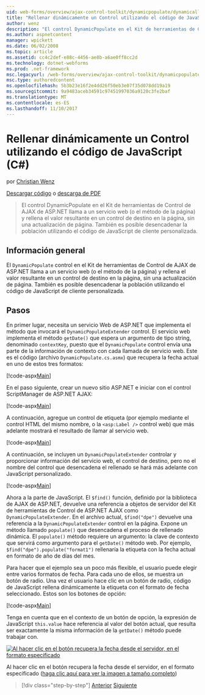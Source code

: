 ```yaml
---
uid: web-forms/overview/ajax-control-toolkit/dynamicpopulate/dynamically-populating-a-control-using-javascript-code-cs
title: "Rellenar dinámicamente un Control utilizando el código de JavaScript (C#) | Documentos de Microsoft"
author: wenz
description: "El control DynamicPopulate en el Kit de herramientas de Control de AJAX de ASP.NET llama a un servicio web (o el método de la página) y rellena el valor resultante en un control de destino en t..."
ms.author: aspnetcontent
manager: wpickett
ms.date: 06/02/2008
ms.topic: article
ms.assetid: cc4c2def-e88c-4456-ae8b-a6ae0ff8cc2d
ms.technology: dotnet-webforms
ms.prod: .net-framework
msc.legacyurl: /web-forms/overview/ajax-control-toolkit/dynamicpopulate/dynamically-populating-a-control-using-javascript-code-cs
msc.type: authoredcontent
ms.openlocfilehash: 5b3b23e16f2e4dd26f50eb3e07f35d078dd19a19
ms.sourcegitcommit: 9a9483aceb34591c97451997036a9120c3fe2baf
ms.translationtype: MT
ms.contentlocale: es-ES
ms.lasthandoff: 11/10/2017
---
```

<a name="dynamically-populating-a-control-using-javascript-code-c"></a>Rellenar dinámicamente un Control utilizando el código de JavaScript (C#)
====================
por [Christian Wenz](https://github.com/wenz)

[Descargar código](http://download.microsoft.com/download/d/8/f/d8f2f6f9-1b7c-46ad-9252-e1fc81bdea3e/dynamicpopulate1.cs.zip) o [descarga de PDF](http://download.microsoft.com/download/b/6/a/b6ae89ee-df69-4c87-9bfb-ad1eb2b23373/dynamicpopulate1CS.pdf)

> El control DynamicPopulate en el Kit de herramientas de Control de AJAX de ASP.NET llama a un servicio web (o el método de la página) y rellena el valor resultante en un control de destino en la página, sin una actualización de página. También es posible desencadenar la población utilizando el código de JavaScript de cliente personalizada.


## <a name="overview"></a>Información general

El `DynamicPopulate` control en el Kit de herramientas de Control de AJAX de ASP.NET llama a un servicio web (o el método de la página) y rellena el valor resultante en un control de destino en la página, sin una actualización de página. También es posible desencadenar la población utilizando el código de JavaScript de cliente personalizada.

## <a name="steps"></a>Pasos

En primer lugar, necesita un servicio Web de ASP.NET que implementa el método que invocará el `DynamicPopulateExtender` control. El servicio web implementa el método `getDate()` que espera un argumento de tipo string, denominado `contextKey`, puesto que el `DynamicPopulate` control envía una parte de la información de contexto con cada llamada de servicio web. Este es el código (archivo `DynamicPopulate.cs.asmx`) que recupera la fecha actual en uno de estos tres formatos:

[!code-aspx[Main](dynamically-populating-a-control-using-javascript-code-cs/samples/sample1.aspx)]

En el paso siguiente, crear un nuevo sitio ASP.NET e iniciar con el control ScriptManager de ASP.NET AJAX:

[!code-aspx[Main](dynamically-populating-a-control-using-javascript-code-cs/samples/sample2.aspx)]

A continuación, agregue un control de etiqueta (por ejemplo mediante el control HTML del mismo nombre, o la `<asp:Label />` control web) que más adelante mostrará el resultado de llamar al servicio web.

[!code-aspx[Main](dynamically-populating-a-control-using-javascript-code-cs/samples/sample3.aspx)]

A continuación, se incluyen un `DynamicPopulateExtender` controlar y proporcionar información del servicio web, el control de destino, pero no el nombre del control que desencadena el rellenado se hará más adelante con JavaScript personalizado.

[!code-aspx[Main](dynamically-populating-a-control-using-javascript-code-cs/samples/sample4.aspx)]

Ahora a la parte de JavaScript. El `$find()` función, definido por la biblioteca de AJAX de ASP.NET, devuelve una referencia a objetos de servidor del Kit de herramientas de Control de ASP.NET AJAX como `DynamicPopulateExtender`. En el archivo actual, `$find("dpe")` devuelve una referencia a la `DynamicPopulateExtender` control en la página. Expone un método llamado `populate()` que desencadena el proceso de rellenado dinámica. El `populate()` método requiere un argumento: la clave de contexto que servirá como argumento para el `getDate()` método web. Por ejemplo, `$find("dpe").populate("format1")` rellenaría la etiqueta con la fecha actual en formato de año de días del mes.

Para hacer que el ejemplo sea un poco más flexible, el usuario puede elegir entre varios formatos de fecha. Para cada uno de ellos, se muestra un botón de radio. Una vez el usuario hace clic en un botón de radio, código de JavaScript rellena dinámicamente la etiqueta con el formato de fecha seleccionado. Estos son los botones de opción:

[!code-aspx[Main](dynamically-populating-a-control-using-javascript-code-cs/samples/sample5.aspx)]

Tenga en cuenta que en el contexto de un botón de opción, la expresión de JavaScript `this.value` hace referencia al valor del botón actual, que resulta ser exactamente la misma información de la `getDate()` método puede trabajar con.


[![Al hacer clic en el botón recupera la fecha desde el servidor, en el formato especificado](dynamically-populating-a-control-using-javascript-code-cs/_static/image2.png)](dynamically-populating-a-control-using-javascript-code-cs/_static/image1.png)

Al hacer clic en el botón recupera la fecha desde el servidor, en el formato especificado ([haga clic aquí para ver la imagen a tamaño completo](dynamically-populating-a-control-using-javascript-code-cs/_static/image3.png))

>[!div class="step-by-step"]
[Anterior](dynamically-populating-a-control-cs.md)
[Siguiente](using-dynamicpopulate-with-a-user-control-and-javascript-cs.md)
